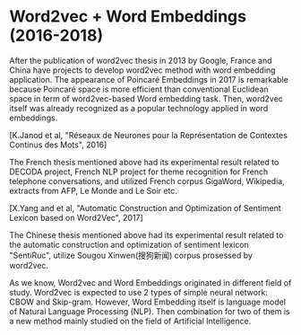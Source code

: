 # Word2vec + Word Embeddings (2016-2018)
After the publication of word2vec thesis in 2013 by Google, France and China have projects to develop word2vec method with word embedding application.
The appearance of Poincaré Embeddings in 2017 is remarkable because Poincaré space is more efficient than conventional Euclidean space in term of word2vec-based Word embedding task.
Then, word2vec itself was already recognized as a popular technology applied in word embeddings.

[K.Janod et al, "Réseaux de Neurones pour la Représentation de Contextes Continus des Mots", 2016]

The French thesis mentioned above had its experimental result related to DECODA project, French NLP project for theme recognition for French telephone conversations, and utilized French corpus GigaWord, Wikipedia, extracts from AFP, Le Monde and Le Soir etc.

[X.Yang and et al, "Automatic Construction and Optimization of Sentiment Lexicon based on Word2Vec", 2017]

The Chinese thesis mentioned above had its experimental result related to the automatic construction and optimization of sentiment lexicon "SentiRuc", utilize Sougou Xinwen(搜狗新闻) corpus prosessed by word2vec.

As we know, Word2vec and Word Embeddings originated in different field of study. Word2vec is expected to use 2 types of simple neural network: CBOW and Skip-gram.
However, Word Embedding itself is language model of Natural Language Processing (NLP). Then combination for two of them is a new method mainly studied on the field of Artificial Intelligence.
